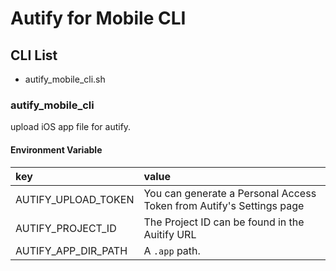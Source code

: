 # Autify for Mobile CLI


## CLI List

 - autify\_mobile_cli.sh

### autify\_mobile_cli 
upload iOS app file for autify.

#### Environment Variable

|key|value|
|:---|:---|
|AUTIFY\_UPLOAD_TOKEN|You can generate a Personal Access Token from Autify's Settings page|
|AUTIFY\_PROJECT_ID|The Project ID can be found in the Auitify URL|
|AUTIFY\_APP\_DIR_PATH|A `.app` path.|

